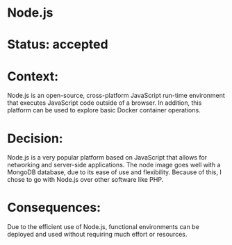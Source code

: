 # Node.js

# Status: accepted

# Context:

Node.js is an open-source, cross-platform JavaScript run-time environment 
that executes JavaScript code outside of a browser. In addition, this 
platform can be used to explore basic Docker container operations. 

# Decision:

Node.js is a very popular platform based on JavaScript that allows for networking
and server-side applications. The node image goes well with a MongoDB database,
due to its ease of use and flexibility. Because of this, I chose to go with 
Node.js over other software like PHP. 

# Consequences:

Due to the efficient use of Node.js, functional environments can be deployed
and used without requiring much effort or resources.
